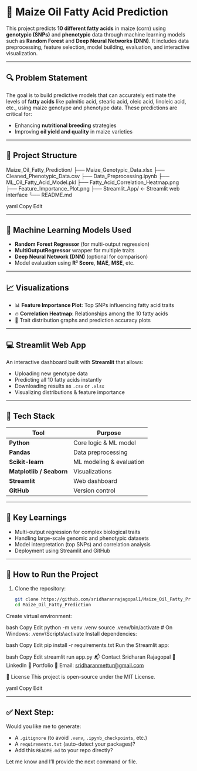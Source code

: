 # 🌽 Maize Oil Fatty Acid Prediction

This project predicts **10 different fatty acids** in maize (corn) using **genotypic (SNPs)** and **phenotypic** data through machine learning models such as **Random Forest** and **Deep Neural Networks (DNN)**. It includes data preprocessing, feature selection, model building, evaluation, and interactive visualization.

---

## 🔍 Problem Statement

The goal is to build predictive models that can accurately estimate the levels of **fatty acids** like palmitic acid, stearic acid, oleic acid, linoleic acid, etc., using maize genotype and phenotype data. These predictions are critical for:

- Enhancing **nutritional breeding** strategies
- Improving **oil yield and quality** in maize varieties

---

## 📁 Project Structure

Maize_Oil_Fatty_Prediction/
├── Maize_Genotypic_Data.xlsx
├── Cleaned_Phenotypic_Data.csv
├── Data_Preprocessing.ipynb
├── ML_Oil_Fatty_Acid_Model.pkl
├── Fatty_Acid_Correlation_Heatmap.png
├── Feature_Importance_Plot.png
├── Streamlit_App/ ← Streamlit web interface
└── README.md

yaml
Copy
Edit

---

## 🧪 Machine Learning Models Used

- **Random Forest Regressor** (for multi-output regression)
- **MultiOutputRegressor** wrapper for multiple traits
- **Deep Neural Network (DNN)** (optional for comparison)
- Model evaluation using **R² Score**, **MAE**, **MSE**, etc.

---

## 📈 Visualizations

- 📊 **Feature Importance Plot**: Top SNPs influencing fatty acid traits
- 🔥 **Correlation Heatmap**: Relationships among the 10 fatty acids
- 🧬 Trait distribution graphs and prediction accuracy plots

---

## 💻 Streamlit Web App

An interactive dashboard built with **Streamlit** that allows:

- Uploading new genotype data
- Predicting all 10 fatty acids instantly
- Downloading results as `.csv` or `.xlsx`
- Visualizing distributions & feature importance

---

## 🧰 Tech Stack

| Tool           | Purpose                              |
|----------------|---------------------------------------|
| **Python**     | Core logic & ML model                 |
| **Pandas**     | Data preprocessing                    |
| **Scikit-learn** | ML modeling & evaluation             |
| **Matplotlib / Seaborn** | Visualizations              |
| **Streamlit**  | Web dashboard                         |
| **GitHub**     | Version control                       |

---

## 🧠 Key Learnings

- Multi-output regression for complex biological traits
- Handling large-scale genomic and phenotypic datasets
- Model interpretation (top SNPs) and correlation analysis
- Deployment using Streamlit and GitHub

---

## 🚀 How to Run the Project

1. Clone the repository:
   ```bash
   git clone https://github.com/sridharanrajagopal1/Maize_Oil_Fatty_Prediction.git
   cd Maize_Oil_Fatty_Prediction
Create virtual environment:

bash
Copy
Edit
python -m venv .venv
source .venv/bin/activate  # On Windows: .venv\Scripts\activate
Install dependencies:

bash
Copy
Edit
pip install -r requirements.txt
Run the Streamlit app:

bash
Copy
Edit
streamlit run app.py
📬 Contact
Sridharan Rajagopal
🔗 LinkedIn
📁 Portfolio
📧 Email: sridharanmettur@gmail.com

📌 License
This project is open-source under the MIT License.

yaml
Copy
Edit

---

## ✅ Next Step:

Would you like me to generate:

- A `.gitignore` (to avoid `.venv`, `.ipynb_checkpoints`, etc.)
- A `requirements.txt` (auto-detect your packages)?
- Add this `README.md` to your repo directly?

Let me know and I’ll provide the next command or file.
